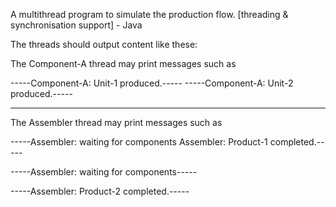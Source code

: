 A multithread program to simulate the production flow. [threading & synchronisation support] - Java

The threads should output content like these:

The Component-A thread may print messages such as​

-----Component-A: Unit-1 produced.-----
-----Component-A: Unit-2 produced.​-----

-------------------------------------------------------------

The Assembler thread may print messages such as​

-----Assembler: waiting for components  Assembler: Product-1 completed.​-----

-----Assembler: waiting for components​-----

-----Assembler: Product-2 completed.​-----
